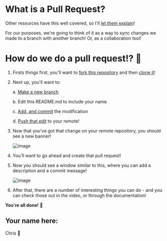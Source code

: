 # What is a Pull Request?

Other resources have this well covered, so I'll [let them explain](https://docs.github.com/en/pull-requests/collaborating-with-pull-requests/proposing-changes-to-your-work-with-pull-requests/about-pull-requests)!

For our purposes, we're going to think of it as a way to sync changes we made to a branch with another branch! Or, as a collaboration tool! 

# How do we do a pull request!? :thinking:

  1. Firsts things first, you'll want to [fork this repository](https://github.com/chris-alexiuk/GitGood-Forking) and then [clone it](https://github.com/chris-alexiuk/GitGood-Cloning)!
  2. Next up, you'll want to: 
  
      a. [Make a new branch](https://github.com/chris-alexiuk/GitGood-Branches)
      
      b. Edit this README.md to include your name
      
      c. [Add, and commit](https://youtu.be/2HztaI1PPOk) the modification
      
      d. [Push that edit](https://github.com/chris-alexiuk/GitGood-GitPush) to your remote!
  3. Now that you've got that change on your remote repository, you should see a new banner!
  
      ![image](https://user-images.githubusercontent.com/114439245/222870323-f8f3932f-ec65-4815-b93a-297cc1f5256e.png)

  4. You'll want to go ahead and create that pull request!
  
  5. Now you should see a window similar to this, where you can add a description and a commit message!
  
      ![image](https://user-images.githubusercontent.com/114439245/222870364-bdebca11-aa31-409a-bfa0-d37de8b8fc50.png)

  6. After that, there are a number of interesting things you can do - and you can check those out in the video, or through the documentation!
  
**You're all done!** :tada:

## Your name here:

Chris :tada:

